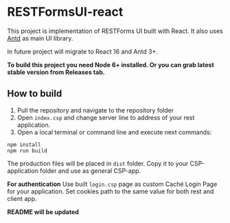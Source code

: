 # RESTFormsUI-react

This project is implementation of RESTForms UI built with React.
It also uses [Antd](https://ant.design/) as main UI library.

In future project will migrate to React 16 and Antd 3+.

**To build this project you need Node 6+ installed. Or you can grab latest stable version from Releases tab.**

## How to build

1. Pull the repository and navigate to the repository folder
2. Open `index.csp` and change server line to address of your rest application.
3. Open a local terminal or command line and execute next commands:
```
npm install
npm run build
```

The production files will be placed in `dist` folder. Copy it to your CSP-application folder and use as general CSP-app.

**For authentication**
Use built `login.csp` page as custom Caché Login Page for your application. Set cookies path to the same value for both rest and client app. 

**README will be updated**

